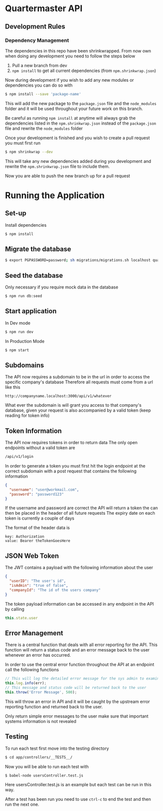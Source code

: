 # Quartermaster API

## Development Rules

### Dependency Management
The dependencies in this repo have been shrinkwrapped. From now own when doing any development you need to follow the steps below
1. Pull a new branch from dev
2. `npm install` to get all current dependencies (from `npm.shrinkwrap.json`)


Now during development if you wish to add any new modules or dependencies you can do so with
```bash
$ npm install --save 'package-name'
```
This will add the new package to the `package.json` file and the `node_modules` folder and it will be used throughout your future work on this branch.

Be careful as running `npm install` at anytime will always grab the dependencies listed in the `npm.shrinkwrap.json` instead of the `package.json` file and rewrite the `node_modules` folder

Once your development is finished and you wish to create a pull request you must first run
```bash
$ npm shrinkwrap --dev
```

This will take any new dependencies added during you development and rewrite the `npm.shrinkwrap.json` file to include them.

Now you are able to push the new branch up for a pull request

# Running the Application

## Set-up
Install dependencies
```bash
$ npm install
```

## Migrate the database
```bash
$ export PGPASSWORD=password; sh migrations/migrations.sh localhost quartermasterdb root
```

## Seed the database
Only necessary if you require mock data in the database
```bash
$ npm run db:seed
```

## Start application
In Dev mode
```bash
$ npm run dev
```

In Production Mode
```bash
$ npm start
```

## Subdomains
The API now requires a subdomain to be in the url in order to access the specific company's database
Therefore all requests must come from a url like this
```
http://companyname.localhost:3000/api/v1/whatever
```

What ever the subdomain is will grant you access to that company's database, given your request
is also accompanied by a valid token (keep reading for token info)

## Token Information
The API now requires tokens in order to return data
The only open endpoints without a valid token are
```bash
/api/v1/login
```
In order to generate a token you must first hit the login endpoint at the correct subdomain with a post request that contains the following information
```JSON
{
  "username": "user@workmail.com",
  "password": "password123"
}
```

If the username and password are correct the API will return a token the can then be placed in the header of all future requests
The expiry date on each token is currently a couple of days

The format of the header data is
```
key: Authorization
value: Bearer theTokenGoesHere
```

## JSON Web Token
The JWT contains a payload with the following information about the user
```JSON
{
  "userID": "The user's id",
  "isAdmin": "true of false",
  "companyId": "The id of the users company"
}
```

The token payload information can be accessed in any endpoint in the API by calling
```javascript
this.state.user
```

## Error Management
There is a central function that deals with all error reporting for the API.
This function will return a status code and an error message back to the user whenever an error has occurred.

In order to use the central error function throughout the API at an endpoint call the following functions

```javascript
// This will log the detailed error message for the sys admin to examine
this.log.info(err);
// This message and status code will be returned back to the user
this.throw('Error Message', 500);
```

This will throw an error in API and it will be caught by the upstream error reporting function and returned back to the user.

Only return simple error messages to the user make sure that important systems information is not revealed

## Testing
To run each test first move into the testing directory
```bash
$ cd app/controllers/__TESTS__/
```

Now you will be able to run each test with
```bash
$ babel-node usersController.test.js
```

Here usersController.test.js is an example but each test can be run in this way.

After a test has been run you need to use `ctrl-c` to end the test and then run the next one.
